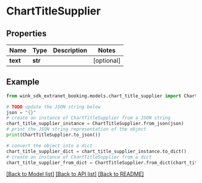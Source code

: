 # ChartTitleSupplier


## Properties

Name | Type | Description | Notes
------------ | ------------- | ------------- | -------------
**text** | **str** |  | [optional] 

## Example

```python
from wink_sdk_extranet_booking.models.chart_title_supplier import ChartTitleSupplier

# TODO update the JSON string below
json = "{}"
# create an instance of ChartTitleSupplier from a JSON string
chart_title_supplier_instance = ChartTitleSupplier.from_json(json)
# print the JSON string representation of the object
print(ChartTitleSupplier.to_json())

# convert the object into a dict
chart_title_supplier_dict = chart_title_supplier_instance.to_dict()
# create an instance of ChartTitleSupplier from a dict
chart_title_supplier_from_dict = ChartTitleSupplier.from_dict(chart_title_supplier_dict)
```
[[Back to Model list]](../README.md#documentation-for-models) [[Back to API list]](../README.md#documentation-for-api-endpoints) [[Back to README]](../README.md)


